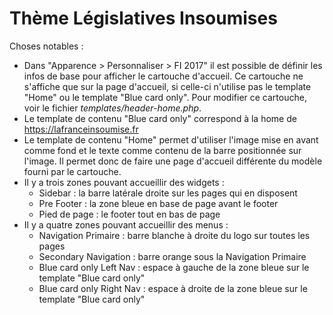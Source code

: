 # Thème Législatives Insoumises

Choses notables :
* Dans "Apparence > Personnaliser > FI 2017" il est possible de définir les infos de base pour afficher le cartouche d'accueil.
 Ce cartouche ne s'affiche que sur la page d'accueil, si celle-ci n'utilise pas le template "Home" ou le template "Blue card only". 
 Pour modifier ce cartouche, voir le fichier _templates/header-home.php_.
* Le template de contenu "Blue card only" correspond à la home de https://lafranceinsoumise.fr
* Le template de contenu "Home" permet d'utiliser l'image mise en avant comme fond et le texte comme contenu de la barre positionnée sur l'image. Il permet donc de faire une page d'accueil différente du modèle fourni par le cartouche.
* Il y a trois zones pouvant accueillir des widgets :
  * Sidebar : la barre latérale droite sur les pages qui en disposent
  * Pre Footer : la zone bleue en base de page avant le footer
  * Pied de page : le footer tout en bas de page
* Il y a quatre zones pouvant accueillir des menus :
  * Navigation Primaire : barre blanche à droite du logo sur toutes les pages
  * Secondary Navigation : barre orange sous la Navigation Primaire
  * Blue card only Left Nav : espace à gauche de la zone bleue sur le template "Blue card only"
  * Blue card only Right Nav : espace à droite de la zone bleue sur le template "Blue card only"
